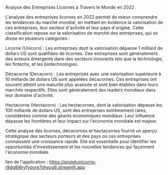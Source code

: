 Analyse des Entreprises Licornes à Travers le Monde en 2022

L'analyse des entreprises licornes en 2022 permet de mieux comprendre les tendances du marché mondial, en mettant en évidence la valorisation de ces entreprises, leur secteur d'activité et leur pays d'origine. Cette classification repose sur la valorisation de marché des entreprises, qui se divise en plusieurs catégories :

Licorne (Unicorn) : Les entreprises dont la valorisation dépasse 1 milliard de dollars US sont qualifiées de licornes. Ces entreprises sont généralement des acteurs émergents dans des secteurs innovants tels que la technologie, les fintechs, et les biotechnologies.

Décacorne (Decacorn) : Les entreprises avec une valorisation supérieure à 10 milliards de dollars US sont appelées décacornes. Ces entreprises ont souvent atteint une maturité plus avancée et sont bien établies dans leurs marchés respectifs. Elles sont généralement des leaders mondiaux dans leur domaine d'activité.

Hectacorne (Hectacorn) : Les hectacornes, dont la valorisation dépasse les 100 milliards de dollars US, sont des entreprises extrêmement rares, considérées comme des géants économiques mondiaux. Leur influence dépasse les frontières et leur impact sur l'économie mondiale est majeur.

Cette analyse des licornes, décacornes et hectacornes fournit un aperçu stratégique des secteurs porteurs et des pays où ces entreprises connaissent une croissance rapide. Elle est essentielle pour identifier les opportunités d'investissement et les nouvelles tendances qui façonnent l'économie mondiale.

lien de l'application : https://projetunicorns-r9dg8i6ryfyqvre7shvug6.streamlit.app

